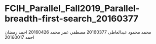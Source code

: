 # FCIH_Parallel_Fall2019_Parallel-breadth-first-search_20160377

محمد محمود عبدالعاطى 20160377
مصطفي عمر محمد 20160426
احمد رمضان احمد 20160017
